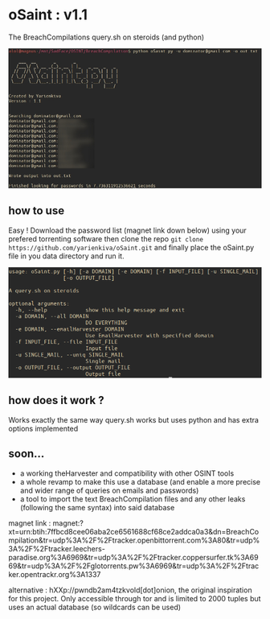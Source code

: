 # oSaint : v1.1
The BreachCompilations query.sh on steroids (and python)

![quick demo](demo.jpg)

## how to use

Easy ! Download the password list (magnet link down below) using your prefered torrenting software then clone the repo `git clone https://github.com/yarienkiva/oSaint.git` and finally place the oSaint.py file in you data directory and run it.

![arguments](usage.png)

## how does it work ?

Works exactly the same way query.sh works but uses python and has extra options implemented

## soon...
* a working theHarvester and compatibility with other OSINT tools
* a whole revamp to make this use a database (and enable a more precise and wider range of queries on emails and passwords)
* a tool to import the text BreachCompilation files and any other leaks (following the same syntax) into said database


magnet link : magnet:?xt=urn:btih:7ffbcd8cee06aba2ce6561688cf68ce2addca0a3&dn=BreachCompilation&tr=udp%3A%2F%2Ftracker.openbittorrent.com%3A80&tr=udp%3A%2F%2Ftracker.leechers-paradise.org%3A6969&tr=udp%3A%2F%2Ftracker.coppersurfer.tk%3A6969&tr=udp%3A%2F%2Fglotorrents.pw%3A6969&tr=udp%3A%2F%2Ftracker.opentrackr.org%3A1337

alternative : hXXp://pwndb2am4tzkvold[dot]onion, the original inspiration for this project. Only accessible through tor and is limited to 2000 tuples but uses an actual database (so wildcards can be used)
